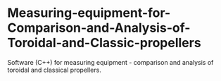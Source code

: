 # Measuring-equipment-for-Comparison-and-Analysis-of-Toroidal-and-Classic-propellers
Software (C++) for measuring equipment - comparison and analysis of toroidal and classical propellers.
